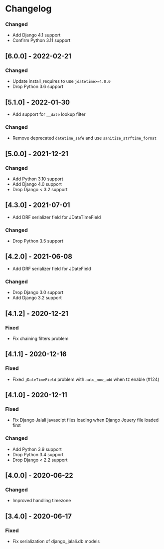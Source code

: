 # Changelog

### Changed
- Add Django 4.1 support
- Confirm Python 3.11 support

## [6.0.0] - 2022-02-21
### Changed
- Update install_requires to use ``jdatetime>=4.0.0``
- Drop Python 3.6 support

## [5.1.0] - 2022-01-30
- Add support for `__date` lookup filter

### Changed
- Remove deprecated `datetime_safe` and use `sanitize_strftime_format`

## [5.0.0] - 2021-12-21
### Changed
- Add Python 3.10 support
- Add Django 4.0 support
- Drop Django < 3.2 support

## [4.3.0] - 2021-07-01
- Add DRF serializer field for JDateTimeField
### Changed
- Drop Python 3.5 support

## [4.2.0] - 2021-06-08
- Add DRF serializer field for JDateField
### Changed
- Drop Django 3.0 support
- Add Django 3.2 support

## [4.1.2] - 2020-12-21
### Fixed
- Fix chaining filters problem

## [4.1.1] - 2020-12-16
### Fixed
- Fixed `jDateTimeField` problem with `auto_now_add` when tz enable (#124)

## [4.1.0] - 2020-12-11
### Fixed
- Fix Django Jalali javascipt files loading when Django Jquery file loaded first

### Changed
- Add Python 3.9 support
- Drop Python 3.4 support
- Drop Django < 2.2 support

## [4.0.0] - 2020-06-22
### Changed
- Improved handling timezone

## [3.4.0] - 2020-06-17
### Fixed
- Fix serialization of django_jalali.db.models

